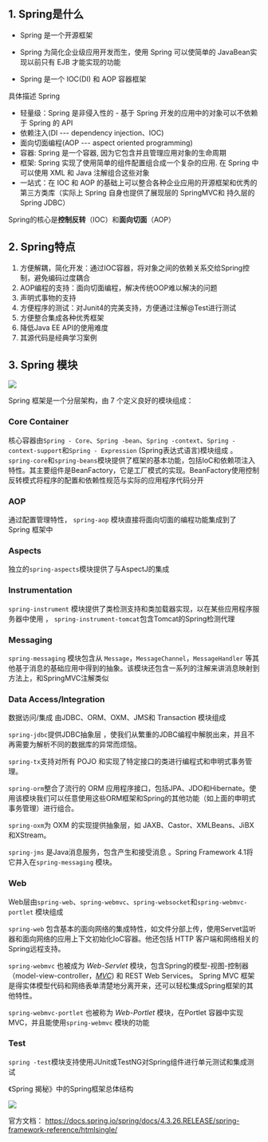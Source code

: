 ## 1. Spring是什么

- Spring 是一个开源框架

- Spring 为简化企业级应用开发而生，使用 Spring 可以使简单的 JavaBean实现以前只有 EJB 才能实现的功能

- Spring 是一个 IOC(DI) 和 AOP 容器框架

具体描述 Spring

- 轻量级：Spring 是非侵入性的 - 基于 Spring 开发的应用中的对象可以不依赖于 Spring 的 API
- 依赖注入(DI --- dependency injection、IOC)
- 面向切面编程(AOP --- aspect oriented programming)
- 容器: Spring 是一个容器, 因为它包含并且管理应用对象的生命周期
- 框架: Spring 实现了使用简单的组件配置组合成一个复杂的应用. 在 Spring 中可以使用 XML 和 Java 注解组合这些对象
-  一站式：在 IOC 和 AOP 的基础上可以整合各种企业应用的开源框架和优秀的第三方类库（实际上 Spring 自身也提供了展现层的 SpringMVC和 持久层的 Spring JDBC）

Spring的核心是**控制反转**（IOC）和**面向切面**（AOP）

## 2. Spring特点

1. 方便解耦，简化开发：通过IOC容器，将对象之间的依赖关系交给Spring控制，避免编码过度耦合
2. AOP编程的支持：面向切面编程，解决传统OOP难以解决的问题
3. 声明式事物的支持
4. 方便程序的测试：对Junit4的完美支持，方便通过注解@Test进行测试
5. 方便整合集成各种优秀框架
6. 降低Java EE API的使用难度  
7. 其源代码是经典学习案例

## 3. Spring 模块

![](../_images/Spring/spring-overview.png)

Spring 框架是一个分层架构，由 7 个定义良好的模块组成：

### Core Container

核心容器由`Spring - Core`、`Spring -bean`、`Spring -context`、`Spring -context-support`和`Spring - Expression` (Spring表达式语言)模块组成 。 `spring-core`和`spring-beans`模块提供了框架的基本功能，包括IoC和依赖项注入特性。其主要组件是BeanFactory，它是工厂模式的实现。BeanFactory使用控制反转模式将程序的配置和依赖性规范与实际的应用程序代码分开

### AOP

通过配置管理特性， `spring-aop` 模块直接将面向切面的编程功能集成到了 Spring 框架中

### Aspects

独立的`spring-aspects`模块提供了与AspectJ的集成 

### Instrumentation

`spring-instrument` 模块提供了类检测支持和类加载器实现，以在某些应用程序服务器中使用 ，  `spring-instrument-tomcat`包含Tomcat的Spring检测代理 

### Messaging

 `spring-messaging` 模块包含从 `Message`，`MessageChannel`，`MessageHandler` 等其他基于消息的基础应用中得到的抽象。该模块还包含一系列的注解来讲消息映射到方法上，和SpringMVC注解类似 

### Data Access/Integration

 数据访问/集成 由JDBC、ORM、OXM、JMS和 Transaction 模块组成 

`spring-jdbc`提供JDBC抽象层 ，使我们从繁重的JDBC编程中解脱出来，并且不再需要为解析不同的数据库的异常而烦恼。

`spring-tx`支持对所有 POJO 和实现了特定接口的类进行编程式和申明式事务管理。

`spring-orm`整合了流行的 ORM 应用程序接口，包括JPA、JDO和Hibernate。使用该模块我们可以任意使用这些ORM框架和Spring的其他功能（如上面的申明式事务管理）进行组合。

`spring-oxm`为 OXM 的实现提供抽象层，如 JAXB、Castor、XMLBeans、JiBX 和XStream。

`spring-jms` 是Java消息服务，包含产生和接受消息 。Spring Framework 4.1将它并入在`spring-messaging` 模块。

### Web

Web层由`spring-web`、`spring-webmvc`、`spring-websocket`和`spring-webmvc-portlet` 模块组成 

`spring-web` 包含基本的面向网络的集成特性，如文件分部上传，使用Servet监听器和面向网络的应用上下文初始化IoC容器。他还包括 HTTP 客户端和网络相关的 Spring远程支持。

`spring-webmvc` 也被成为 *Web-Servlet* 模块，包含Spring的模型-视图-控制器（model-view-controller，[*MVC*](http://docs.spring.io/spring/docs/4.3.0.BUILD-SNAPSHOT/spring-framework-reference/htmlsingle/#mvc-introduction)) 和 REST Web Services。 Spring MVC 框架是得实体模型代码和网络表单清楚地分离开来，还可以轻松集成Spring框架的其他特性。

`spring-webmvc-portlet` 也被称为 *Web-Portlet* 模块，在Portlet 容器中实现MVC，并且能使用`spring-webmvc` 模块的功能

### Test

`spring -test`模块支持使用JUnit或TestNG对Spring组件进行单元测试和集成测试 



《Spring 揭秘》中的Spring框架总体结构

![](../_images/Spring/spring-tree.png)





官方文档： https://docs.spring.io/spring/docs/4.3.26.RELEASE/spring-framework-reference/htmlsingle/ 